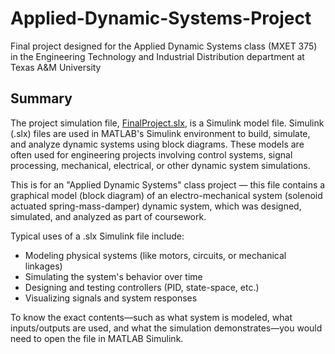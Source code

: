 # Applied-Dynamic-Systems-Project
Final project designed for the Applied Dynamic Systems class (MXET 375) in the Engineering Technology and Industrial Distribution department at Texas A&amp;M University

## Summary
The project simulation file, [FinalProject.slx](https://github.com/cobeggs8735/Applied-Dynamic-Systems-Project/blob/main/Project%20Files/FinalProject.slx), is a Simulink model file. Simulink (.slx) files are used in MATLAB's Simulink environment to build, simulate, and analyze dynamic systems using block diagrams. These models are often used for engineering projects involving control systems, signal processing, mechanical, electrical, or other dynamic system simulations.

This is for an "Applied Dynamic Systems" class project — this file contains a graphical model (block diagram) of an electro-mechanical system (solenoid actuated spring-mass-damper) dynamic system, which was designed, simulated, and analyzed as part of coursework.

Typical uses of a .slx Simulink file include:

- Modeling physical systems (like motors, circuits, or mechanical linkages)
- Simulating the system's behavior over time
- Designing and testing controllers (PID, state-space, etc.)
- Visualizing signals and system responses

To know the exact contents—such as what system is modeled, what inputs/outputs are used, and what the simulation demonstrates—you would need to open the file in MATLAB Simulink.

